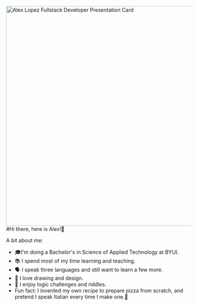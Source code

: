 <img src="https://user-images.githubusercontent.com/72474080/127397297-1d0fafcd-d58e-42f5-bf64-cc74e643040c.png" alt="Alex Lopez Fullstack Developer Presentation Card" width="600"/>
#Hi there, here is Alex!👋
<p>
A bit about me:
<ul>
<li>🎓I'm doing a Bachelor's in Science of Applied Technology at BYUI.
<li>📚 I spend most of my time learning and teaching.
<li>🗣  I speak three languages and still want to learn a few more.
<li>🎨 I love drawing and design.
<li>🧠 I enjoy logic challenges and riddles.
<li>Fun fact: I invented my own recipe to prepare pizza from scratch, and pretend I speak Italian every time I make one.🍕
<ul> 
<p>
